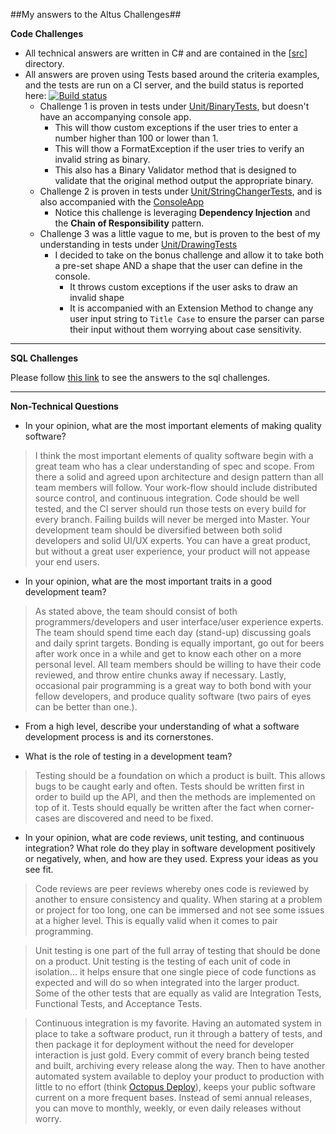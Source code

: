 ##My answers to the Altus Challenges##

**Code Challenges**

 - All technical answers are written in C# and are contained in the [[src](https://github.com/ChaseFlorell/AltusTest/tree/master/src)] directory.  
 - All answers are proven using Tests based around the criteria examples, and the tests are run on a CI server, and the build status is reported here: [![Build status](https://ci.appveyor.com/api/projects/status/82el0dug2ysnosjl/branch/master)](https://ci.appveyor.com/project/ChaseFlorell/altustest/branch/master)  
    - Challenge 1 is proven in tests under [Unit/BinaryTests](https://github.com/ChaseFlorell/AltusTest/blob/master/src/AltusTest.Tests/Unit/BinaryTests.cs), but doesn't have an accompanying console app.
       - This will thow custom exceptions if the user tries to enter a number higher than 100 or lower than 1.
       - This will thow a FormatException if the user tries to verify an invalid string as binary.
       - This also has a Binary Validator method that is designed to validate that the original method output the appropriate binary.  
    - Challenge 2 is proven in tests under [Unit/StringChangerTests](https://github.com/ChaseFlorell/AltusTest/blob/master/src/AltusTest.Tests/Unit/StringChangerTests.cs), and is also accompanied with the [ConsoleApp](https://github.com/ChaseFlorell/AltusTest/blob/master/src/AltusTest.ConsoleApp/Program.cs)
       - Notice this challenge is leveraging **Dependency Injection** and the **Chain of Responsibility** pattern.
    - Challenge 3 was a little vague to me, but is proven to the best of my understanding in tests under [Unit/DrawingTests](https://github.com/ChaseFlorell/AltusTest/blob/master/src/AltusTest.Tests/Unit/DrawingTests.cs)
       - I decided to take on the bonus challenge and allow it to take both a pre-set shape AND a shape that the user can define in the console. 
          - It throws custom exceptions if the user asks to draw an invalid shape
          - It is accompanied with an Extension Method to change any user input string to `Title Case` to ensure the parser can parse their input without them worrying about case sensitivity.

-----

**SQL Challenges**

Please follow [this link](https://github.com/ChaseFlorell/AltusTest/tree/master/sql) to see the answers to the sql challenges.

-----

**Non-Technical Questions**

 - In your opinion, what are the most important elements of making quality software? 
 
> I think the most important elements of quality software begin with a great team who has a clear understanding of spec and scope. From there a solid and agreed upon architecture and design pattern than all team members will follow. Your work-flow should include distributed source control, and continuous integration. Code should be well tested, and the CI server should run those tests on every build for every branch. Failing builds will never be merged into Master. Your development team should be diversified between both solid developers and solid UI/UX experts. You can have a great product, but without a great user experience, your product will not appease your end users.

 - In your opinion, what are the most important traits in a good development team?
  
> As stated above, the team should consist of both programmers/developers and user interface/user experience experts. The team should spend time each day (stand-up) discussing goals and daily sprint targets. Bonding is equally important, go out for beers after work once in a while and get to know each other on a more personal level. All team members should be willing to have their code reviewed, and throw entire chunks away if necessary. Lastly, occasional pair programming is a great way to both bond with your fellow developers, and produce quality software (two pairs of eyes can be better than one.).
  
 - From a high level, describe your understanding of what a software development process is and its cornerstones.

>  
 
 - What is the role of testing in a development team? 

> Testing should be a foundation on which a product is built. This allows bugs to be caught early and often. Tests should be written first in order to build up the API, and then the methods are implemented on top of it. Tests should equally be written after the fact when corner-cases are discovered and need to be fixed. 

 - In your opinion, what are code reviews, unit testing, and continuous integration? What role do they play in software development positively or negatively, when, and how are they used. Express your ideas as you see fit. 

> Code reviews are peer reviews whereby ones code is reviewed by another to ensure consistency and quality. When staring at a problem or project for too long, one can be immersed and not see some issues at a higher level. This is equally valid when it comes to pair programming. 

> Unit testing is one part of the full array of testing that should be done on a product. Unit testing is the testing of each unit of code in isolation... it helps ensure that one single piece of code functions as expected and will do so when integrated into the larger product. Some of the other tests that are equally as valid are Integration Tests, Functional Tests, and Acceptance Tests.

> Continuous integration is my favorite. Having an automated system in place to take a software product, run it through a battery of tests, and then package it for deployment without the need for developer interaction is just gold. Every commit of every branch being tested and built, archiving every release along the way. Then to have another automated system available to deploy your product to production with little to no effort (think [Octopus Deploy](https://octopusdeploy.com/)), keeps your public software current on a more frequent bases. Instead of semi annual releases, you can move to monthly, weekly, or even daily releases without worry.